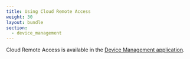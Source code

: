 ```yaml
---
title: Using Cloud Remote Access
weight: 30
layout: bundle
section:
  - device_management
---
```


Cloud Remote Access is available in the [Device Management application](/device-management-application).
